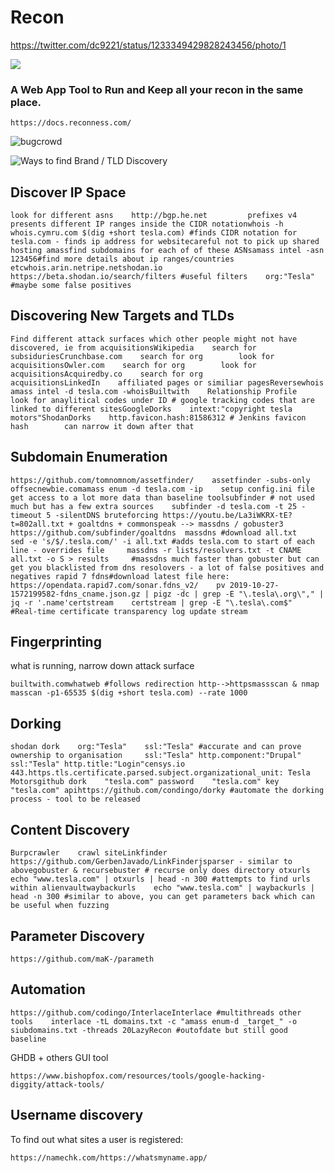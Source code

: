 # Recon

https://twitter.com/dc9221/status/1233349429828243456/photo/1

![](https://gblobscdn.gitbook.com/assets%2F-LSy0aAo8OKT4I-Ahftv%2F-MRtm2U7Ps4MoTULw68i%2F-MRtm5MYGO89JO6ROC4m%2Fimage.png?alt=media\&token=4916b03c-c750-40d0-a551-bd6770143ece)

### A Web App Tool to Run and Keep all your recon in the same place. <a href="#a-web-app-tool-to-run-and-keep-all-your-recon-in-the-same-place" id="a-web-app-tool-to-run-and-keep-all-your-recon-in-the-same-place"></a>

```
https://docs.reconness.com/
```

![bugcrowd](https://gblobscdn.gitbook.com/assets%2F-LSy0aAo8OKT4I-Ahftv%2F-LuP3gyAF959Ou4vUVT0%2F-LuUCuJBMf9bck8Obz3g%2Fimage.png?alt=media\&token=e94f777f-5d25-4aac-a3f3-a751fbfdc794)

![Ways to find Brand / TLD Discovery](https://gblobscdn.gitbook.com/assets%2F-LSy0aAo8OKT4I-Ahftv%2F-LuP3gyAF959Ou4vUVT0%2F-LuUAlzxAbfpBfcfSfK\_%2Fimage.png?alt=media\&token=5d93a91a-6942-4f95-9a69-6e5928d51e9e)

## Discover IP Space <a href="#discover-ip-space" id="discover-ip-space"></a>

```
look for different asns    http://bgp.he.net         prefixes v4        presents different IP ranges inside the CIDR notationwhois -h whois.cymru.com $(dig +short tesla.com) #finds CIDR notation for tesla.com - finds ip address for websitecareful not to pick up shared hosting amassfind subdomains for each of of these ASNsamass intel -asn 123456#find more details about ip ranges/countries etcwhois.arin.netripe.netshodan.io    https://beta.shodan.io/search/filters #useful filters    org:"Tesla"    #maybe some false positives
```

## Discovering New Targets and TLDs <a href="#discovering-new-targets-and-tlds" id="discovering-new-targets-and-tlds"></a>

```
Find different attack surfaces which other people might not have discovered, ie from acquisitionsWikipedia    search for subsiduriesCrunchbase.com    search for org        look for acquisitionsOwler.com    search for org        look for acquisitionsAcquiredby.co    search for org        acquisitionsLinkedIn    affiliated pages or similiar pagesReversewhois    amass intel -d tesla.com -whoisBuiltwith    Relationship Profile        look for anaylitical codes under ID # google tracking codes that are linked to different sitesGoogleDorks    intext:"copyright tesla motors"ShodanDorks    http.favicon.hash:81586312 # Jenkins favicon hash        can narrow it down after that        
```

## Subdomain Enumeration <a href="#subdomain-enumeration" id="subdomain-enumeration"></a>

```
https://github.com/tomnomnom/assetfinder/    assetfinder -subs-only offsecnewbie.comamass enum -d tesla.com -ip    setup config.ini file get access to a lot more data than baseline toolsubfinder # not used much but has a few extra sources    subfinder -d tesla.com -t 25 -timeout 5 -silentDNS bruteforcing https://youtu.be/La3iWKRX-tE?t=802all.txt + goaltdns + commonspeak --> massdns / gobuster3    https://github.com/subfinder/goaltdns  massdns #download all.txt     sed -e 's/$/.tesla.com/' -i all.txt #adds tesla.com to start of each line - overrides file     massdns -r lists/resolvers.txt -t CNAME all.txt -o S > results     #massdns much faster than gobuster but can get you blacklisted from dns resolovers - a lot of false positives and negatives rapid 7 fdns#download latest file here: https://opendata.rapid7.com/sonar.fdns_v2/    pv 2019-10-27-1572199582-fdns_cname.json.gz | pigz -dc | grep -E "\.tesla\.org\"," | jq -r '.name'certstream    certstream | grep -E "\.tesla\.com$"    #Real-time certificate transparency log update stream
```

## Fingerprinting <a href="#fingerprinting" id="fingerprinting"></a>

what is running, narrow down attack surface

```
builtwith.comwhatweb #follows redirection http-->httpsmassscan & nmap    masscan -p1-65535 $(dig +short tesla.com) --rate 1000
```

## Dorking <a href="#dorking" id="dorking"></a>

```
shodan dork    org:"Tesla"    ssl:"Tesla" #accurate and can prove ownership to organisation     ssl:"Tesla" http.component:"Drupal"    ssl:"Tesla" http.title:"Login"censys.io    443.https.tls.certificate.parsed.subject.organizational_unit: Tesla Motorsgithub dork    "tesla.com" password    "tesla.com" key    "tesla.com" apihttps://github.com/condingo/dorky #automate the dorking process - tool to be released​
```

## Content Discovery <a href="#content-discovery" id="content-discovery"></a>

```
Burpcrawler    crawl siteLinkfinder https://github.com/GerbenJavado/LinkFinderjsparser - similar to abovegobuster & recursebuster # recurse only does directory otxurls    echo "www.tesla.com" | otxurls | head -n 300 #attempts to find urls within alienvaultwaybackurls    echo "www.tesla.com" | waybackurls | head -n 300 #similar to above, you can get parameters back which can be useful when fuzzing​
```

## Parameter Discovery <a href="#parameter-discovery" id="parameter-discovery"></a>

```
https://github.com/maK-/parameth
```

## Automation <a href="#automation" id="automation"></a>

```
https://github.com/codingo/InterlaceInterlace #multithreads other tools    interlace -tL domains.txt -c "amass enum-d _target_" -o siubdomains.txt -threads 20LazyRecon #outofdate but still good baseline
```

GHDB + others GUI tool

```
https://www.bishopfox.com/resources/tools/google-hacking-diggity/attack-tools/
```

## Username discovery <a href="#username-discovery" id="username-discovery"></a>

To find out what sites a user is registered:

```
https://namechk.com/https://whatsmyname.app/
```

[\
](https://guide.offsecnewbie.com/cherrytree-oscp-template)
